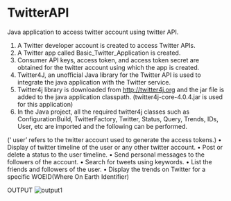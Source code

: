 # TwitterAPI
Java application to access twitter account using twitter API.


1)	A Twitter developer account is created to access Twitter APIs.
2)	A Twitter app called Basic_Twitter_Application is created.
3)	Consumer API keys, access token, and access token secret are obtained for the twitter account using which the app is created.
4)	Twitter4J, an unofficial Java library for the Twitter API is used to integrate the java application with the Twitter service.
5)	Twitter4j library is downloaded from http://twitter4j.org and the jar file is added to the java application classpath.
    (twitter4j-core-4.0.4.jar is used for this application)
6)	In the Java project, all the required twitter4j classes such as ConfigurationBuild, TwitterFactory, Twitter, Status, Query, Trends, IDs, User, etc are imported and the following can be performed.

(‘ user’ refers to the twitter account used to generate the access tokens.)
•	Display of twitter timeline of the user or any other twitter account.
•	Post or delete a status to the user timeline.
•	Send personal messages to the followers of the account.
•	Search for tweets using keywords.
•	List the friends and followers of the user.
•	Display the trends on Twitter for a specific WOEID(Where On Earth Identifier) 

OUTPUT
![output1](https://user-images.githubusercontent.com/38600655/55679769-bd408280-592e-11e9-90ac-da60af8820bc.png)
